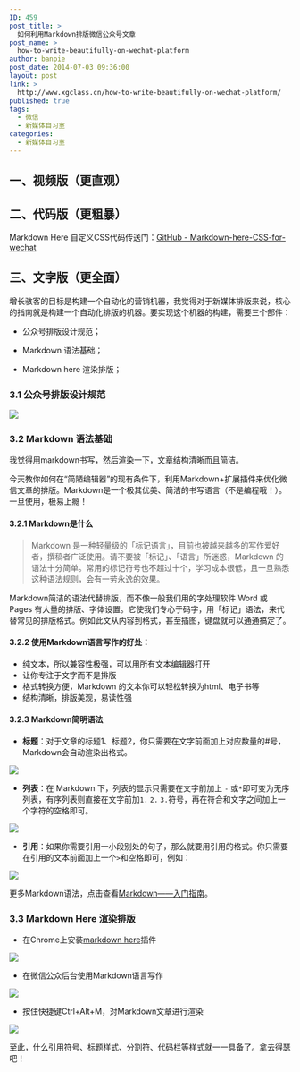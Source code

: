 ```yaml
---
ID: 459
post_title: >
  如何利用Markdown排版微信公众号文章
post_name: >
  how-to-write-beautifully-on-wechat-platform
author: banpie
post_date: 2014-07-03 09:36:00
layout: post
link: >
  http://www.xgclass.cn/how-to-write-beautifully-on-wechat-platform/
published: true
tags:
  - 微信
  - 新媒体自习室
categories:
  - 新媒体自习室
---
```

## 一、视频版（更直观）

## 二、代码版（更粗暴）

Markdown Here 自定义CSS代码传送门：[GitHub - Markdown-here-CSS-for-wechat][1]

## 三、文字版（更全面）

增长骇客的目标是构建一个自动化的营销机器，我觉得对于新媒体排版来说，核心的指南就是构建一个自动化排版的机器。要实现这个机器的构建，需要三个部件：

*   公众号排版设计规范；

*   Markdown 语法基础；

*   Markdown here 渲染排版；

### 3\.1 公众号排版设计规范

![][2]

### 3\.2 Markdown 语法基础

我觉得用markdown书写，然后渲染一下，文章结构清晰而且简洁。

今天教你如何在“简陋编辑器”的现有条件下，利用Markdown+扩展插件来优化微信文章的排版。Markdown是一个极其优美、简洁的书写语言（不是编程哦！）。一旦使用，极易上瘾！

#### 3\.2.1 Markdown是什么

> Markdown 是一种轻量级的「标记语言」，目前也被越来越多的写作爱好者，撰稿者广泛使用。请不要被「标记」、「语言」所迷惑，Markdown 的语法十分简单。常用的标记符号也不超过十个，学习成本很低，且一旦熟悉这种语法规则，会有一劳永逸的效果。

Markdown简洁的语法代替排版，而不像一般我们用的字处理软件 Word 或 Pages 有大量的排版、字体设置。它使我们专心于码字，用「标记」语法，来代替常见的排版格式。例如此文从内容到格式，甚至插图，键盘就可以通通搞定了。

#### 3\.2.2 使用Markdown语言写作的好处：

*   纯文本，所以兼容性极强，可以用所有文本编辑器打开
*   让你专注于文字而不是排版
*   格式转换方便，Markdown 的文本你可以轻松转换为html、电子书等
*   结构清晰，排版美观，易读性强

#### 3\.2.3 Markdown简明语法

*   **标题**：对于文章的标题1、标题2，你只需要在文字前面加上对应数量的#号，Markdown会自动渲染出格式。

![][3]

*   **列表**：在 Markdown 下，列表的显示只需要在文字前加上 `-` 或`*`即可变为无序列表，有序列表则直接在文字前加`1.` `2.` `3.`符号，再在符合和文字之间加上一个字符的空格即可。

![][4]

*   **引用**：如果你需要引用一小段别处的句子，那么就要用引用的格式。你只需要在引用的文本前面加上一个`>`和空格即可，例如：

![][5]

更多Markdown语法，点击查看[Markdown——入门指南][6]。

### 3\.3 Markdown Here 渲染排版

*   在Chrome上安装[markdown here][7]插件

![][8]

*   在微信公众后台使用Markdown语言写作

![][9]

*   按住快捷键Ctrl+Alt+M，对Markdown文章进行渲染

![][10]

至此，什么引用符号、标题样式、分割符、代码栏等样式就一一具备了。拿去得瑟吧！

 [1]: https://github.com/BPteach/Markdown-here-CSS-for-wechat
 [2]: http://www.banpie.info/assets/image/design-guide.png
 [3]: http://ww1.sinaimg.cn/large/6aee7dbbgw1effeaclhiyj20eh09cwez.jpg
 [4]: http://ww4.sinaimg.cn/large/6aee7dbbgw1effew5aftij20d80bz3yw.jpg
 [5]: http://ww3.sinaimg.cn/large/6aee7dbbgw1effezhonxlj20e009c3yu.jpg
 [6]: http://jianshu.io/p/1e402922ee32
 [7]: https://chrome.google.com/webstore/detail/markdown-here/elifhakcjgalahccnjkneoccemfahfoa
 [8]: http://7arnhx.com1.z0.glb.clouddn.com/wp-content/uploads/2014/07/google-app-store-markdown-here.png
 [9]: http://7arnhx.com1.z0.glb.clouddn.com/wp-content/uploads/2014/07/wechat-markdown-rendering.png
 [10]: http://7arnhx.com1.z0.glb.clouddn.com/wp-content/uploads/2014/07/wechat-markdown.png